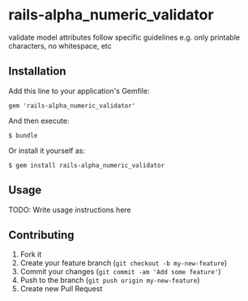 rails-alpha_numeric_validator
=============================

validate model attributes follow specific guidelines e.g. only printable characters, no whitespace, etc

## Installation

Add this line to your application's Gemfile:

    gem 'rails-alpha_numeric_validator'

And then execute:

    $ bundle

Or install it yourself as:

    $ gem install rails-alpha_numeric_validator

## Usage

TODO: Write usage instructions here

## Contributing

1. Fork it
2. Create your feature branch (`git checkout -b my-new-feature`)
3. Commit your changes (`git commit -am 'Add some feature'`)
4. Push to the branch (`git push origin my-new-feature`)
5. Create new Pull Request
